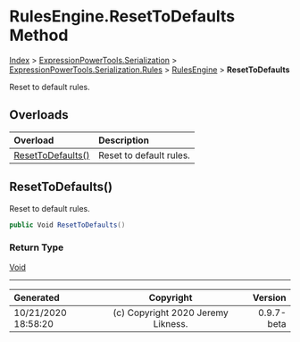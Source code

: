 ﻿# RulesEngine.ResetToDefaults Method

[Index](../index.md) > [ExpressionPowerTools.Serialization](ExpressionPowerTools.Serialization.a.md) > [ExpressionPowerTools.Serialization.Rules](ExpressionPowerTools.Serialization.Rules.n.md) > [RulesEngine](ExpressionPowerTools.Serialization.Rules.RulesEngine.cs.md) > **ResetToDefaults**

Reset to default rules.

## Overloads

| Overload | Description |
| :-- | :-- |
| [ResetToDefaults()](#resettodefaults) | Reset to default rules. |
## ResetToDefaults()

Reset to default rules.

```csharp
public Void ResetToDefaults()
```

### Return Type

 [Void](https://docs.microsoft.com/dotnet/api/system.void) 



---

| Generated | Copyright | Version |
| :-- | :-: | --: |
| 10/21/2020 18:58:20 | (c) Copyright 2020 Jeremy Likness. | 0.9.7-beta |
